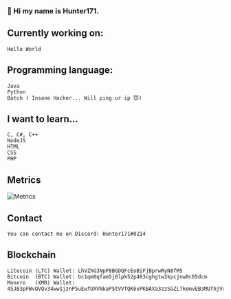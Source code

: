 ### 👋 Hi my name is Hunter171.
    

## Currently working on:
    Hello World

## Programming language:
    Java
    Python
    Batch ( Insane Hacker... Will ping ur ip 😈)

## I want to learn...
    C, C#, C++
    NodeJS
    HTML
    CSS
    PHP


## Metrics
![Metrics](https://metrics.lecoq.io/Hunter-171)

## Contact
    You can contact me on Discord: Hunter171#8214

## Blockchain
    Litecoin (LTC) Wallet: LhVZhG3NpP8BGDQFcEoBiFjBprwRyN8fM5
    Bitcoin  (BTC) Wallet: bc1qm0qfam5j0lpk52p483cghgtw3kpcjnw0c05dcm
    Monero   (XMR) Wallet: 45JB3pFWvQVQv34ww1jznP5uEwfUXVNkaP5tVVfQK6xPKBAXa3zzSGZLTkemvEB3MUThjVsbH483PMG1abRdQz9z7RYN95r
